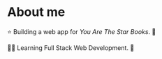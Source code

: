 # About me

<!--
**Jamster365/Jamster365** is a ✨ _special_ ✨ repository because its `README.md` (this file) appears on your GitHub profile.

Here are some ideas to get you started:

-->

⭐ Building a web app for *You Are The Star Books*. 📖 

🧑‍💻 Learning Full Stack Web Development. 🤖

<!--

- 👯 I’m looking to collaborate on ...
- 🤔 I’m looking for help with ...
- 💬 Ask me about ...
- 📫 How to reach me: ...
- 😄 Pronouns: ...
- ⚡ Fun fact: ...

